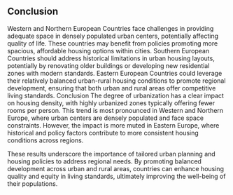 ## Conclusion

Western and Northern European Countries face challenges in providing adequate space in densely populated urban centers, potentially affecting quality of life. These countries may benefit from policies promoting more spacious, affordable housing options within cities.
Southern European Countries should address historical limitations in urban housing layouts, potentially by renovating older buildings or developing new residential zones with modern standards.
Eastern European Countries could leverage their relatively balanced urban-rural housing conditions to promote regional development, ensuring that both urban and rural areas offer competitive living standards.
Conclusion
The degree of urbanization has a clear impact on housing density, with highly urbanized zones typically offering fewer rooms per person. This trend is most pronounced in Western and Northern Europe, where urban centers are densely populated and face space constraints. However, the impact is more muted in Eastern Europe, where historical and policy factors contribute to more consistent housing conditions across regions.

These results underscore the importance of tailored urban planning and housing policies to address regional needs. By promoting balanced development across urban and rural areas, countries can enhance housing quality and equity in living standards, ultimately improving the well-being of their populations.
